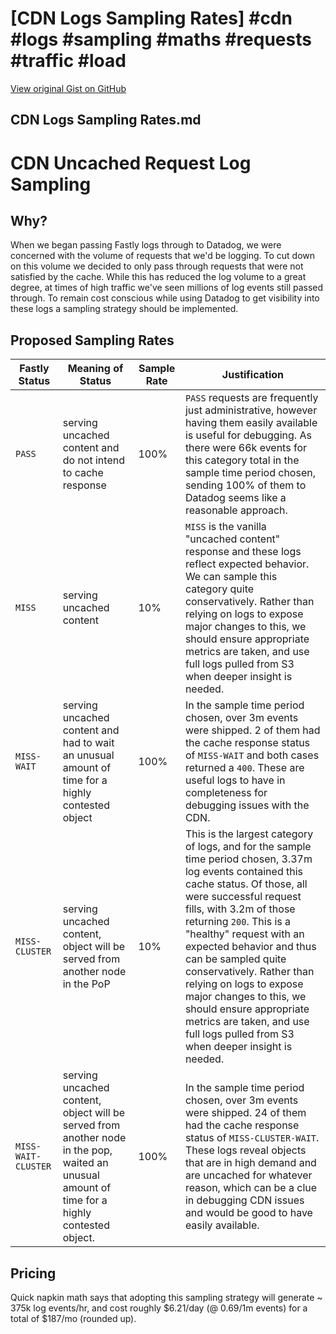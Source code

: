 # [CDN Logs Sampling Rates] #cdn #logs #sampling #maths #requests #traffic #load

[View original Gist on GitHub](https://gist.github.com/Integralist/68d208605633e3167df4d78f8371f3bf)

## CDN Logs Sampling Rates.md

# CDN Uncached Request Log Sampling

## Why?

When we began passing Fastly logs through to Datadog, we were concerned with the volume of requests that we'd be logging. To cut down on this volume we decided to only pass through requests that were not satisfied by the cache. While this has reduced the log volume to a great degree, at times of high traffic we've seen millions of log events still passed through. To remain cost conscious while using Datadog to get visibility into these logs a sampling strategy should be implemented.

## Proposed Sampling Rates

| Fastly Status | Meaning of Status | Sample Rate | Justification |
|---|---|---|---|
| `PASS` | serving uncached content and do not intend to cache response | 100% | `PASS` requests are frequently just administrative, however having them easily available is useful for debugging. As there were 66k events for this category total in the sample time period chosen, sending 100% of them to Datadog seems like a reasonable approach. |
| `MISS` | serving uncached content | 10% | `MISS` is the vanilla "uncached content" response and these logs reflect expected behavior. We can sample this category quite conservatively. Rather than relying on logs to expose major changes to this, we should ensure appropriate metrics are taken, and use full logs pulled from S3 when deeper insight is needed. |
| `MISS-WAIT`| serving uncached content and had to wait an unusual amount of time for a highly contested object | 100% | In the sample time period chosen, over 3m events were shipped. 2 of them had the cache response status of `MISS-WAIT` and both cases returned a `400`. These are useful logs to have in completeness for debugging issues with the CDN. |
| `MISS-CLUSTER` | serving uncached content, object will be served from another node in the PoP | 10% | This is the largest category of logs, and for the sample time period chosen, 3.37m log events contained this cache status. Of those, all were successful request fills, with 3.2m of those returning `200`. This is a "healthy" request with an expected behavior and thus can be sampled quite conservatively. Rather than relying on logs to expose major changes to this, we should ensure appropriate metrics are taken, and use full logs pulled from S3 when deeper insight is needed. |
| `MISS-WAIT-CLUSTER` | serving uncached content, object will be served from another node in the pop, waited an unusual amount of time for a highly contested object. | 100% | In the sample time period chosen, over 3m events were shipped. 24 of them had the cache response status of `MISS-CLUSTER-WAIT`. These logs reveal objects that are in high demand and are uncached for whatever reason, which can be a clue in debugging CDN issues and would be good to have easily available.|

## Pricing

Quick napkin math says that adopting this sampling strategy will generate ~ 375k log events/hr, and cost roughly $6.21/day (@ 0.69/1m events) for a total of $187/mo (rounded up).

